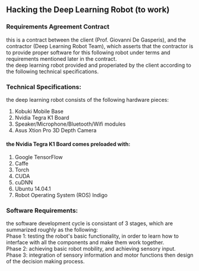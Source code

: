 ## Hacking the Deep Learning Robot (to work)

### Requirements Agreement Contract 
this is a contract between the client (Prof. Giovanni De Gasperis), and the contractor (Deep Learning Robot Team), which asserts that the contractor is to provide proper software for this following robot under terms and requirements mentioned later in the contract.  
the deep learning robot provided and properiated by the client according to the following technical specifications.  
### Technical Specifications:
the deep learning robot consists of the following hardware pieces:  
1) Kobuki Mobile Base  
2) Nvidia Tegra K1 Board  
3) Speaker/Microphone/Bluetooth/Wifi modules  
4) Asus Xtion Pro 3D Depth Camera  
#### the Nvidia Tegra K1 Board comes preloaded with:  
1) Google TensorFlow  
2) Caffe  
3) Torch  
4) CUDA  
5) cuDNN  
6) Ubuntu 14.04.1  
7) Robot Operating System (ROS) Indigo  
### Software Requirements:  
the software development cycle is consistant of 3 stages, which are summarized roughly as the following:  
Phase 1: testing the robot's basic functionality, in order to learn how to interface with all the components and make them work together.  
Phase 2: achieving basic robot mobility, and achieving sensory input.  
Phase 3: integration of sensory information and motor functions then design of the decision making process.  
